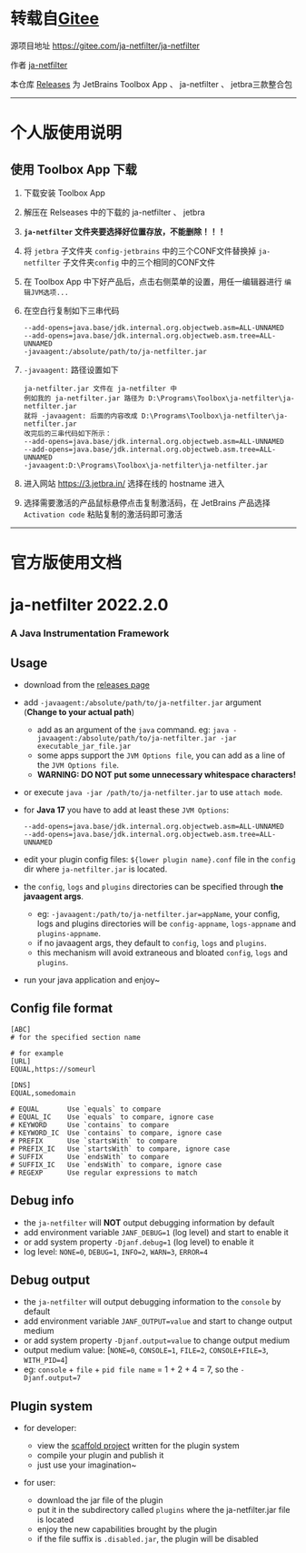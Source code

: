 # 转载自[Gitee](https://gitee.com/ja-netfilter/ja-netfilter)

源项目地址 https://gitee.com/ja-netfilter/ja-netfilter

作者 [ja-netfilter](https://gitee.com/ja-netfilter)

本仓库 [Releases](https://github.com/JackFranklinTos/ja-netfilter/releases/tag/ja-netfilter) 为 JetBrains Toolbox App 、 ja-netfilter 、 jetbra三款整合包

------

# 个人版使用说明

## 使用 Toolbox App 下载

1. 下载安装 Toolbox App

2. 解压在 Relseases 中的下载的 ja-netfilter 、 jetbra

3. **`ja-netfilter` 文件夹要选择好位置存放，不能删除！！！**

4. 将 `jetbra` 子文件夹 `config-jetbrains` 中的三个CONF文件替换掉 `ja-netfilter`  子文件夹`config` 中的三个相同的CONF文件

5. 在 Toolbox App 中下好产品后，点击右侧菜单的设置，用任一编辑器进行 `编辑JVM选项...`

6. 在空白行复制如下三串代码

   ```
   --add-opens=java.base/jdk.internal.org.objectweb.asm=ALL-UNNAMED
   --add-opens=java.base/jdk.internal.org.objectweb.asm.tree=ALL-UNNAMED
   -javaagent:/absolute/path/to/ja-netfilter.jar
   ```

7. `-javaagent:` 路径设置如下

   ```
   ja-netfilter.jar 文件在 ja-netfilter 中
   例如我的 ja-netfilter.jar 路径为 D:\Programs\Toolbox\ja-netfilter\ja-netfilter.jar
   就将 -javaagent: 后面的内容改成 D:\Programs\Toolbox\ja-netfilter\ja-netfilter.jar
   改完后的三串代码如下所示：
   --add-opens=java.base/jdk.internal.org.objectweb.asm=ALL-UNNAMED
   --add-opens=java.base/jdk.internal.org.objectweb.asm.tree=ALL-UNNAMED
   -javaagent:D:\Programs\Toolbox\ja-netfilter\ja-netfilter.jar
   ```

8. 进入网站 https://3.jetbra.in/ 选择在线的 hostname 进入

9. 选择需要激活的产品鼠标悬停点击复制激活码，在 JetBrains 产品选择 `Activation code` 粘贴复制的激活码即可激活

------

# 官方版使用文档

# ja-netfilter 2022.2.0

### A Java Instrumentation Framework

## Usage

* download from the [releases page](https://gitee.com/ja-netfilter/ja-netfilter/releases)
* add `-javaagent:/absolute/path/to/ja-netfilter.jar` argument (**Change to your actual path**)
    * add as an argument of the `java` command. eg: `java -javaagent:/absolute/path/to/ja-netfilter.jar -jar executable_jar_file.jar`
    * some apps support the `JVM Options file`, you can add as a line of the `JVM Options file`.
    * **WARNING: DO NOT put some unnecessary whitespace characters!**
* or execute `java -jar /path/to/ja-netfilter.jar` to use `attach mode`.
* for **Java 17** you have to add at least these `JVM Options`:

  ```
  --add-opens=java.base/jdk.internal.org.objectweb.asm=ALL-UNNAMED
  --add-opens=java.base/jdk.internal.org.objectweb.asm.tree=ALL-UNNAMED
  ```

* edit your plugin config files: `${lower plugin name}.conf` file in the `config` dir where `ja-netfilter.jar` is located.
* the `config`, `logs` and `plugins` directories can be specified through **the javaagent args**.
  * eg: `-javaagent:/path/to/ja-netfilter.jar=appName`, your config, logs and plugins directories will be `config-appname`, `logs-appname` and `plugins-appname`.
  * if no javaagent args, they default to `config`, `logs` and `plugins`.
  * this mechanism will avoid extraneous and bloated `config`, `logs` and `plugins`.

* run your java application and enjoy~

## Config file format

```
[ABC]
# for the specified section name

# for example
[URL]
EQUAL,https://someurl

[DNS]
EQUAL,somedomain

# EQUAL       Use `equals` to compare
# EQUAL_IC    Use `equals` to compare, ignore case
# KEYWORD     Use `contains` to compare
# KEYWORD_IC  Use `contains` to compare, ignore case
# PREFIX      Use `startsWith` to compare
# PREFIX_IC   Use `startsWith` to compare, ignore case
# SUFFIX      Use `endsWith` to compare
# SUFFIX_IC   Use `endsWith` to compare, ignore case
# REGEXP      Use regular expressions to match
```


## Debug info

* the `ja-netfilter` will **NOT** output debugging information by default
* add environment variable `JANF_DEBUG=1` (log level) and start to enable it
* or add system property `-Djanf.debug=1` (log level) to enable it
* log level: `NONE=0`, `DEBUG=1`, `INFO=2`, `WARN=3`, `ERROR=4`

## Debug output

* the `ja-netfilter` will output debugging information to the `console` by default
* add environment variable `JANF_OUTPUT=value` and start to change output medium
* or add system property `-Djanf.output=value` to change output medium
* output medium value: [`NONE=0`, `CONSOLE=1`, `FILE=2`, `CONSOLE+FILE=3`, `WITH_PID=4`]
* eg: `console` + `file` + `pid file name` = 1 + 2 + 4 = 7, so the `-Djanf.output=7`

## Plugin system

* for developer:
    * view the [scaffold project](https://gitee.com/ja-netfilter/ja-netfilter-sample-plugin) written for the plugin system
    * compile your plugin and publish it
    * just use your imagination~

* for user:
    * download the jar file of the plugin
    * put it in the subdirectory called `plugins` where the ja-netfilter.jar file is located
    * enjoy the new capabilities brought by the plugin
    * if the file suffix is `.disabled.jar`, the plugin will be disabled
